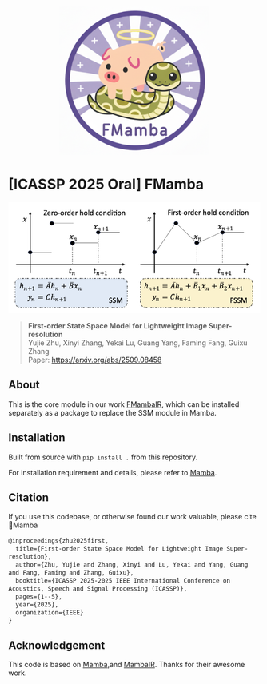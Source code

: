 <p align="center">
    <img src="assets/logo.png" width="300">
</p>

# [ICASSP 2025 Oral] FMamba


![Mamba](assets/continuous.png "First-order state space model")
> **First-order State Space Model for Lightweight Image Super-resolution**\
> Yujie Zhu, Xinyi Zhang, Yekai Lu, Guang Yang, Faming Fang, Guixu Zhang\
> Paper: https://arxiv.org/abs/2509.08458

## About

This is the core module in our work [FMambaIR](https://github.com/Edlinf/FMambaIR), which can be installed separately as a package to replace the SSM module in Mamba.

## Installation

Built from source with `pip install .` from this repository.

For installation requirement and details, please refer to [Mamba](https://github.com/state-spaces/mamba).

## Citation

If you use this codebase, or otherwise found our work valuable, please cite 🐷Mamba

```
@inproceedings{zhu2025first,
  title={First-order State Space Model for Lightweight Image Super-resolution},
  author={Zhu, Yujie and Zhang, Xinyi and Lu, Yekai and Yang, Guang and Fang, Faming and Zhang, Guixu},
  booktitle={ICASSP 2025-2025 IEEE International Conference on Acoustics, Speech and Signal Processing (ICASSP)},
  pages={1--5},
  year={2025},
  organization={IEEE}
}
```


## Acknowledgement

This code is based on [Mamba](https://github.com/state-spaces/mamba),and [MambaIR](https://github.com/csguoh/MambaIR). Thanks for their awesome work.
